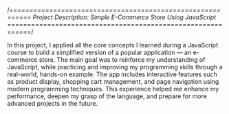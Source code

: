 
/*===========================================================
Project Description: Simple E-Commerce Store Using JavaScript
============================================================*/


In this project, I applied all the core concepts I learned during a JavaScript course to build a simplified version of a popular application — an e-commerce store. The main goal was to reinforce my understanding of JavaScript, while practicing and improving my programming skills through a real-world, hands-on example. The app includes interactive features such as product display, shopping cart management, and page navigation using modern programming techniques. This experience helped me enhance my performance, deepen my grasp of the language, and prepare for more advanced projects in the future.
